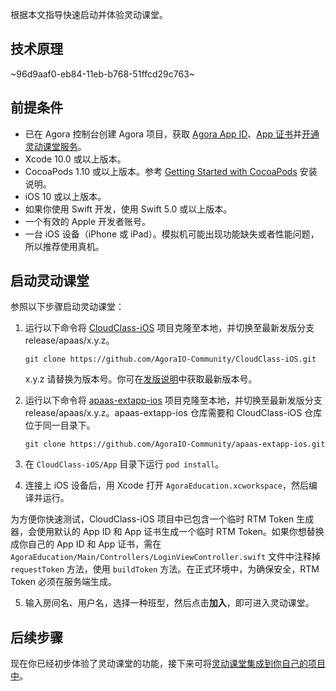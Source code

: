 根据本文指导快速启动并体验灵动课堂。

## 技术原理

~96d9aaf0-eb84-11eb-b768-51ffcd29c763~

<a name="prerequisites"></a>

## 前提条件

-   已在 Agora 控制台创建 Agora 项目，获取 <a href="/cn/Agora%20Platform/get_appid_token#%E8%8E%B7%E5%8F%96-app-id" target="_blank">Agora App ID</a>、<a href="/cn/Agora%20Platform/get_appid_token#%E8%8E%B7%E5%8F%96-app-%E8%AF%81%E4%B9%A6" target="_blank">App 证书</a>并<a href="/cn/agora-class/agora_class_enable?platform=iOS" target="_blank">开通灵动课堂服务</a>。
-   Xcode 10.0 或以上版本。
-   CocoaPods 1.10 或以上版本。参考 [Getting Started with CocoaPods](https://guides.cocoapods.org/using/getting-started.html#getting-started) 安装说明。
-   iOS 10 或以上版本。
-   如果你使用 Swift 开发，使用 Swift 5.0 或以上版本。
-   一个有效的 Apple 开发者账号。
-   一台 iOS 设备（iPhone 或 iPad）。模拟机可能出现功能缺失或者性能问题，所以推荐使用真机。

## 启动灵动课堂

参照以下步骤启动灵动课堂：

1. 运行以下命令将 [CloudClass-iOS](https://github.com/AgoraIO-Community/CloudClass-iOS) 项目克隆至本地，并切换至最新发版分支 release/apaas/x.y.z。

    ```
    git clone https://github.com/AgoraIO-Community/CloudClass-iOS.git
    ```

    <div class="alert info">x.y.z 请替换为版本号。你可在<a href="/cn/agora-class/release_agora_class_ios?platform=iOS">发版说明</a>中获取最新版本号。</div>

2. 运行以下命令将 [apaas-extapp-ios](https://github.com/AgoraIO-Community/apaas-extapp-ios) 项目克隆至本地，并切换至最新发版分支 release/apaas/x.y.z。apaas-extapp-ios 仓库需要和 CloudClass-iOS 仓库位于同一目录下。

    ```
    git clone https://github.com/AgoraIO-Community/apaas-extapp-ios.git
    ```

3. 在 `CloudClass-iOS/App` 目录下运行 `pod install`。

4. 连接上 iOS 设备后，用 Xcode 打开 `AgoraEducation.xcworkspace`，然后编译并运行。

 <div class="alert info">为方便你快速测试，CloudClass-iOS 项目中已包含一个临时 RTM Token 生成器，会使用默认的 App ID 和 App 证书生成一个临时 RTM Token。如果你想替换成你自己的 App ID 和 App 证书，需在 <code>AgoraEducation/Main/Controllers/LoginViewController.swift</code> 文件中注释掉 <code>requestToken</code> 方法，使用 <code>buildToken</code> 方法。在正式环境中，为确保安全，RTM Token 必须在服务端生成。</div>

5. 输入房间名、用户名，选择一种班型，然后点击**加入**，即可进入灵动课堂。

## 后续步骤

现在你已经初步体验了灵动课堂的功能，接下来可将[灵动课堂集成到你自己的项目中](/cn/agora-class/agora_class_integrate_ios?platform=iOS)。
